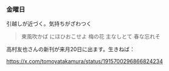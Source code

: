 ### 金曜日

引越しが近づく。気持ちがざわつく

> 東風吹かば にほひおこせよ 梅の花 主なしとて 春な忘れそ

高村友也さんの新刊が来月20日に出ます。生きねば：

https://x.com/tomoyatakamura/status/1915700296866824234
